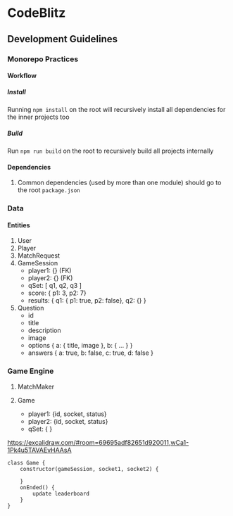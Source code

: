 # CodeBlitz

## Development Guidelines 

### Monorepo Practices

#### Workflow

##### Install
Running `npm install` on the root will recursively install all dependencies
for the inner projects too

##### Build
Run `npm run build` on the root to recursively build all projects internally

#### Dependencies
1. Common dependencies (used by more than one module) should go to the root `package.json`


### Data
#### Entities

1. User
2. Player
3. MatchRequest
4. GameSession
    - player1: {} (FK)
    - player2: {} (FK)
    - qSet: \[ q1, q2, q3 \]
    - score: { p1: 3, p2: 7}
    - results: { q1: { p1: true, p2: false}, q2: {}  }
5. Question
    - id
    - title
    - description
    - image
    - options { a: { title, image }, b: { ... }  }
    - answers { a: true, b: false, c: true, d: false }



### Game Engine

1. MatchMaker

2. Game
    - player1: {id, socket, status}
    - player2: {id, socket, status}
    - qSet: {  }

https://excalidraw.com/#room=69695adf82651d920011,wCa1-1Pk4u5TAVAEvHAAsA

    class Game {
        constructor(gameSession, socket1, socket2) {

        }
        onEnded() {
            update leaderboard
        }
    }